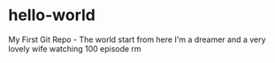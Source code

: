 # hello-world
My First Git Repo - The world start from here
I'm a dreamer and a very lovely wife watching 100 episode rm
